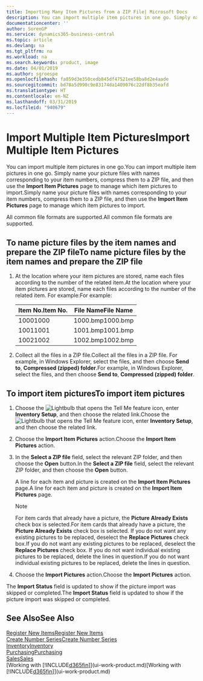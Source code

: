 ```yaml
---
title: Importing Many Item Pictures from a ZIP File| Microsoft Docs
description: You can import multiple item pictures in one go. Simply name your picture files with names corresponding to your item numbers, compress them to a zip file, and then use the Import Item Pictures page to manage which item pictures to import.
documentationcenter: ''
author: SorenGP
ms.service: dynamics365-business-central
ms.topic: article
ms.devlang: na
ms.tgt_pltfrm: na
ms.workload: na
ms.search.keywords: product, image
ms.date: 04/01/2019
ms.author: sgroespe
ms.openlocfilehash: fa859d3e350cedb845df47521ee58ba8d2e4aade
ms.sourcegitcommit: bd78a5d990c9e83174da1409076c22df8b35eafd
ms.translationtype: HT
ms.contentlocale: en-NZ
ms.lasthandoff: 03/31/2019
ms.locfileid: "940679"
---
```

# <a name="import-multiple-item-pictures"></a><span data-ttu-id="26363-104">Import Multiple Item Pictures</span><span class="sxs-lookup"><span data-stu-id="26363-104">Import Multiple Item Pictures</span></span>
<span data-ttu-id="26363-105">You can import multiple item pictures in one go.</span><span class="sxs-lookup"><span data-stu-id="26363-105">You can import multiple item pictures in one go.</span></span> <span data-ttu-id="26363-106">Simply name your picture files with names corresponding to your item numbers, compress them to a ZIP file, and then use the **Import Item Pictures** page to manage which item pictures to import.</span><span class="sxs-lookup"><span data-stu-id="26363-106">Simply name your picture files with names corresponding to your item numbers, compress them to a ZIP file, and then use the **Import Item Pictures** page to manage which item pictures to import.</span></span>

<span data-ttu-id="26363-107">All common file formats are supported.</span><span class="sxs-lookup"><span data-stu-id="26363-107">All common file formats are supported.</span></span>

## <a name="to-name-picture-files-by-the-item-names-and-prepare-the-zip-file"></a><span data-ttu-id="26363-108">To name picture files by the item names and prepare the ZIP file</span><span class="sxs-lookup"><span data-stu-id="26363-108">To name picture files by the item names and prepare the ZIP file</span></span>
1. <span data-ttu-id="26363-109">At the location where your item pictures are stored, name each files according to the number of the related item.</span><span class="sxs-lookup"><span data-stu-id="26363-109">At the location where your item pictures are stored, name each files according to the number of the related item.</span></span> <span data-ttu-id="26363-110">For example:</span><span class="sxs-lookup"><span data-stu-id="26363-110">For example:</span></span>

    |<span data-ttu-id="26363-111">Item No.</span><span class="sxs-lookup"><span data-stu-id="26363-111">Item No.</span></span>|<span data-ttu-id="26363-112">File Name</span><span class="sxs-lookup"><span data-stu-id="26363-112">File Name</span></span>|
    |-|-|
    |<span data-ttu-id="26363-113">1000</span><span class="sxs-lookup"><span data-stu-id="26363-113">1000</span></span>|<span data-ttu-id="26363-114">1000.bmp</span><span class="sxs-lookup"><span data-stu-id="26363-114">1000.bmp</span></span>|
    |<span data-ttu-id="26363-115">1001</span><span class="sxs-lookup"><span data-stu-id="26363-115">1001</span></span>|<span data-ttu-id="26363-116">1001.bmp</span><span class="sxs-lookup"><span data-stu-id="26363-116">1001.bmp</span></span>|
    |<span data-ttu-id="26363-117">1002</span><span class="sxs-lookup"><span data-stu-id="26363-117">1002</span></span>|<span data-ttu-id="26363-118">1002.bmp</span><span class="sxs-lookup"><span data-stu-id="26363-118">1002.bmp</span></span>|

2. <span data-ttu-id="26363-119">Collect all the files in a ZIP file.</span><span class="sxs-lookup"><span data-stu-id="26363-119">Collect all the files in a ZIP file.</span></span> <span data-ttu-id="26363-120">For example, in Windows Explorer, select the files, and then choose **Send to**, **Compressed (zipped) folder**.</span><span class="sxs-lookup"><span data-stu-id="26363-120">For example, in Windows Explorer, select the files, and then choose **Send to**, **Compressed (zipped) folder**.</span></span>     

## <a name="to-import-item-pictures"></a><span data-ttu-id="26363-121">To import item pictures</span><span class="sxs-lookup"><span data-stu-id="26363-121">To import item pictures</span></span>
1. <span data-ttu-id="26363-122">Choose the ![Lightbulb that opens the Tell Me feature](media/ui-search/search_small.png "Tell me what you want to do") icon, enter **Inventory Setup**, and then choose the related link.</span><span class="sxs-lookup"><span data-stu-id="26363-122">Choose the ![Lightbulb that opens the Tell Me feature](media/ui-search/search_small.png "Tell me what you want to do") icon, enter **Inventory Setup**, and then choose the related link.</span></span>
2. <span data-ttu-id="26363-123">Choose the **Import Item Pictures** action.</span><span class="sxs-lookup"><span data-stu-id="26363-123">Choose the **Import Item Pictures** action.</span></span>
3. <span data-ttu-id="26363-124">In the **Select a ZIP file** field, select the relevant ZIP folder, and then choose the **Open** button.</span><span class="sxs-lookup"><span data-stu-id="26363-124">In the **Select a ZIP file** field, select the relevant ZIP folder, and then choose the **Open** button.</span></span>

    <span data-ttu-id="26363-125">A line for each item and picture is created on the **Import Item Pictures** page.</span><span class="sxs-lookup"><span data-stu-id="26363-125">A line for each item and picture is created on the **Import Item Pictures** page.</span></span>

    > [!NOTE]
    > <span data-ttu-id="26363-126">For item cards that already have a picture, the **Picture Already Exists** check box is selected.</span><span class="sxs-lookup"><span data-stu-id="26363-126">For item cards that already have a picture, the **Picture Already Exists** check box is selected.</span></span> <span data-ttu-id="26363-127">If you do not want any existing pictures to be replaced, deselect the **Replace Pictures** check box.</span><span class="sxs-lookup"><span data-stu-id="26363-127">If you do not want any existing pictures to be replaced, deselect the **Replace Pictures** check box.</span></span> <span data-ttu-id="26363-128">If you do not want individual existing pictures to be replaced, delete the lines in question.</span><span class="sxs-lookup"><span data-stu-id="26363-128">If you do not want individual existing pictures to be replaced, delete the lines in question.</span></span>

3. <span data-ttu-id="26363-129">Choose the **Import Pictures** action.</span><span class="sxs-lookup"><span data-stu-id="26363-129">Choose the **Import Pictures** action.</span></span>

<span data-ttu-id="26363-130">The **Import Status** field is updated to show if the picture import was skipped or completed.</span><span class="sxs-lookup"><span data-stu-id="26363-130">The **Import Status** field is updated to show if the picture import was skipped or completed.</span></span>       

## <a name="see-also"></a><span data-ttu-id="26363-131">See Also</span><span class="sxs-lookup"><span data-stu-id="26363-131">See Also</span></span>
[<span data-ttu-id="26363-132">Register New Items</span><span class="sxs-lookup"><span data-stu-id="26363-132">Register New Items</span></span>](inventory-how-register-new-items.md)  
[<span data-ttu-id="26363-133">Create Number Series</span><span class="sxs-lookup"><span data-stu-id="26363-133">Create Number Series</span></span>](ui-create-number-series.md)  
[<span data-ttu-id="26363-134">Inventory</span><span class="sxs-lookup"><span data-stu-id="26363-134">Inventory</span></span>](inventory-manage-inventory.md)  
[<span data-ttu-id="26363-135">Purchasing</span><span class="sxs-lookup"><span data-stu-id="26363-135">Purchasing</span></span>](purchasing-manage-purchasing.md)  
[<span data-ttu-id="26363-136">Sales</span><span class="sxs-lookup"><span data-stu-id="26363-136">Sales</span></span>](sales-manage-sales.md)  
<span data-ttu-id="26363-137">[Working with [!INCLUDE[d365fin](includes/d365fin_md.md)]](ui-work-product.md)</span><span class="sxs-lookup"><span data-stu-id="26363-137">[Working with [!INCLUDE[d365fin](includes/d365fin_md.md)]](ui-work-product.md)</span></span>
